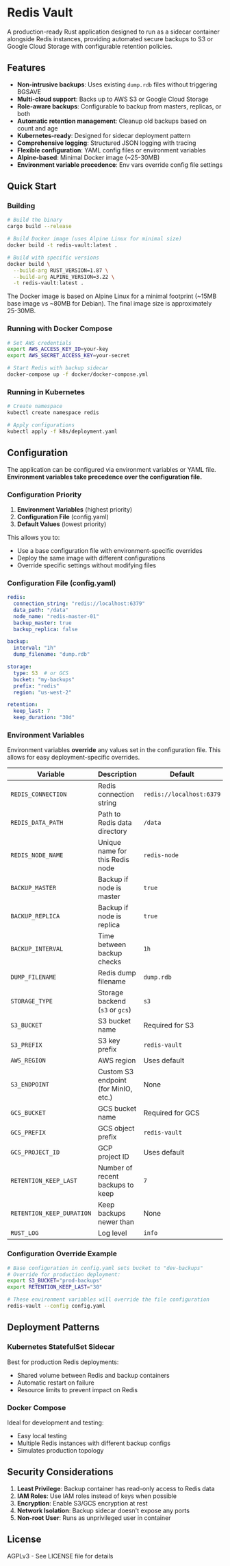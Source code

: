 # Redis Vault

A production-ready Rust application designed to run as a sidecar container alongside Redis instances, providing automated secure backups to S3 or Google Cloud Storage with configurable retention policies.

## Features

- **Non-intrusive backups**: Uses existing `dump.rdb` files without triggering BGSAVE
- **Multi-cloud support**: Backs up to AWS S3 or Google Cloud Storage
- **Role-aware backups**: Configurable to backup from masters, replicas, or both
- **Automatic retention management**: Cleanup old backups based on count and age
- **Kubernetes-ready**: Designed for sidecar deployment pattern
- **Comprehensive logging**: Structured JSON logging with tracing
- **Flexible configuration**: YAML config files or environment variables
- **Alpine-based**: Minimal Docker image (~25-30MB)
- **Environment variable precedence**: Env vars override config file settings

## Quick Start

### Building

```bash
# Build the binary
cargo build --release

# Build Docker image (uses Alpine Linux for minimal size)
docker build -t redis-vault:latest .

# Build with specific versions
docker build \
  --build-arg RUST_VERSION=1.87 \
  --build-arg ALPINE_VERSION=3.22 \
  -t redis-vault:latest .
```

The Docker image is based on Alpine Linux for a minimal footprint (~15MB base image vs ~80MB for Debian). The final image size is approximately 25-30MB.

### Running with Docker Compose

```bash
# Set AWS credentials
export AWS_ACCESS_KEY_ID=your-key
export AWS_SECRET_ACCESS_KEY=your-secret

# Start Redis with backup sidecar
docker-compose up -f docker/docker-compose.yml
```

### Running in Kubernetes

```bash
# Create namespace
kubectl create namespace redis

# Apply configurations
kubectl apply -f k8s/deployment.yaml
```

## Configuration

The application can be configured via environment variables or YAML file. **Environment variables take precedence over the configuration file.**

### Configuration Priority

1. **Environment Variables** (highest priority)
2. **Configuration File** (config.yaml)
3. **Default Values** (lowest priority)

This allows you to:
- Use a base configuration file with environment-specific overrides
- Deploy the same image with different configurations
- Override specific settings without modifying files

### Configuration File (config.yaml)

```yaml
redis:
  connection_string: "redis://localhost:6379"
  data_path: "/data"
  node_name: "redis-master-01"
  backup_master: true
  backup_replica: false

backup:
  interval: "1h"
  dump_filename: "dump.rdb"

storage:
  type: S3  # or GCS
  bucket: "my-backups"
  prefix: "redis"
  region: "us-west-2"

retention:
  keep_last: 7
  keep_duration: "30d"
```

### Environment Variables

Environment variables **override** any values set in the configuration file. This allows for easy deployment-specific overrides.

| Variable | Description | Default |
|----------|-------------|---------|
| `REDIS_CONNECTION` | Redis connection string | `redis://localhost:6379` |
| `REDIS_DATA_PATH` | Path to Redis data directory | `/data` |
| `REDIS_NODE_NAME` | Unique name for this Redis node | `redis-node` |
| `BACKUP_MASTER` | Backup if node is master | `true` |
| `BACKUP_REPLICA` | Backup if node is replica | `true` |
| `BACKUP_INTERVAL` | Time between backup checks | `1h` |
| `DUMP_FILENAME` | Redis dump filename | `dump.rdb` |
| `STORAGE_TYPE` | Storage backend (`s3` or `gcs`) | `s3` |
| `S3_BUCKET` | S3 bucket name | Required for S3 |
| `S3_PREFIX` | S3 key prefix | `redis-vault` |
| `AWS_REGION` | AWS region | Uses default |
| `S3_ENDPOINT` | Custom S3 endpoint (for MinIO, etc.) | None |
| `GCS_BUCKET` | GCS bucket name | Required for GCS |
| `GCS_PREFIX` | GCS object prefix | `redis-vault` |
| `GCS_PROJECT_ID` | GCP project ID | Uses default |
| `RETENTION_KEEP_LAST` | Number of recent backups to keep | `7` |
| `RETENTION_KEEP_DURATION` | Keep backups newer than | None |
| `RUST_LOG` | Log level | `info` |

### Configuration Override Example

```bash
# Base configuration in config.yaml sets bucket to "dev-backups"
# Override for production deployment:
export S3_BUCKET="prod-backups"
export RETENTION_KEEP_LAST="30"

# These environment variables will override the file configuration
redis-vault --config config.yaml
```

## Deployment Patterns

### Kubernetes StatefulSet Sidecar

Best for production Redis deployments:
- Shared volume between Redis and backup containers
- Automatic restart on failure
- Resource limits to prevent impact on Redis

### Docker Compose

Ideal for development and testing:
- Easy local testing
- Multiple Redis instances with different backup configs
- Simulates production topology

## Security Considerations

1. **Least Privilege**: Backup container has read-only access to Redis data
2. **IAM Roles**: Use IAM roles instead of keys when possible
3. **Encryption**: Enable S3/GCS encryption at rest
4. **Network Isolation**: Backup sidecar doesn't expose any ports
5. **Non-root User**: Runs as unprivileged user in container

## License

AGPLv3 - See LICENSE file for details
